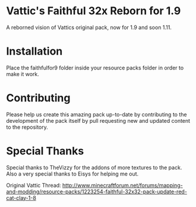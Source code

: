 # Vattic's Faithful 32x Reborn for 1.9
A reborned vision of Vattics original pack, now for 1.9 and soon 1.11.

# Installation
Place the faithfulfor9 folder inside your resource packs folder in order to make it work.

# Contributing
Please help us create this amazing pack up-to-date by contributing to the development of the pack itself by pull requesting new and updated content to the repository.

# Special Thanks
Special thanks to TheVizzy for the addons of more textures to the pack.
Also a very special thanks to Eisys for helping me out.

Original Vattic Thread:
http://www.minecraftforum.net/forums/mapping-and-modding/resource-packs/1223254-faithful-32x32-pack-update-red-cat-clay-1-8

